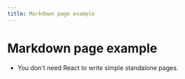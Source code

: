 ```yaml
---
title: Markdown page example
---
```


# Markdown page example

* You don't need React to write simple standalone pages.

